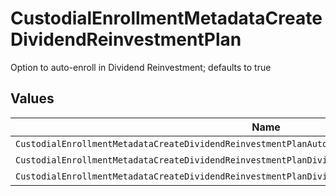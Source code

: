 # CustodialEnrollmentMetadataCreateDividendReinvestmentPlan

Option to auto-enroll in Dividend Reinvestment; defaults to true


## Values

| Name                                                                                                 | Value                                                                                                |
| ---------------------------------------------------------------------------------------------------- | ---------------------------------------------------------------------------------------------------- |
| `CustodialEnrollmentMetadataCreateDividendReinvestmentPlanAutoEnrollDividendReinvestmentUnspecified` | AUTO_ENROLL_DIVIDEND_REINVESTMENT_UNSPECIFIED                                                        |
| `CustodialEnrollmentMetadataCreateDividendReinvestmentPlanDividendReinvestmentEnroll`                | DIVIDEND_REINVESTMENT_ENROLL                                                                         |
| `CustodialEnrollmentMetadataCreateDividendReinvestmentPlanDividendReinvestmentDecline`               | DIVIDEND_REINVESTMENT_DECLINE                                                                        |